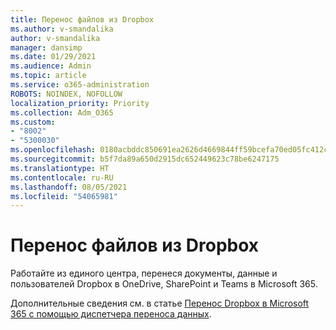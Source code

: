 ```yaml
---
title: Перенос файлов из Dropbox
ms.author: v-smandalika
author: v-smandalika
manager: dansimp
ms.date: 01/29/2021
ms.audience: Admin
ms.topic: article
ms.service: o365-administration
ROBOTS: NOINDEX, NOFOLLOW
localization_priority: Priority
ms.collection: Adm_O365
ms.custom:
- "8002"
- "5300030"
ms.openlocfilehash: 0180acbddc850691ea2626d4669844ff59bcefa70ed05fc412c3680cc179f22f
ms.sourcegitcommit: b5f7da89a650d2915dc652449623c78be6247175
ms.translationtype: HT
ms.contentlocale: ru-RU
ms.lasthandoff: 08/05/2021
ms.locfileid: "54065981"
---
```

# <a name="migrate-files-from-dropbox"></a>Перенос файлов из Dropbox

Работайте из единого центра, перенеся документы, данные и пользователей Dropbox в OneDrive, SharePoint и Teams в Microsoft 365.

Дополнительные сведения см. в статье [Перенос Dropbox в Microsoft 365 с помощью диспетчера переноса данных](/sharepointmigration/mm-dropbox-overview).

